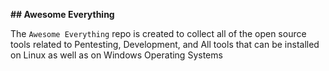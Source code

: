 **## Awesome Everything**

The `Awesome Everything` repo is created to collect all of the open source tools related to Pentesting, Development, and All tools that can be installed on Linux as well as on Windows Operating Systems
